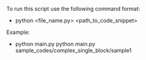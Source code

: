 To run this script use the following command format:

- python <file_name.py> <path_to_code_snippet>

Example: 

- python main.py python main.py sample_codes/complex_single_block/sample1
